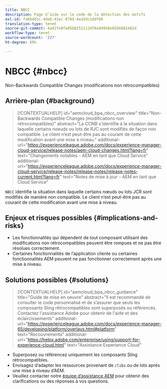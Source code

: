 ```yaml
---
title: NBCC
description: Page d’aide sur le code de la détection des motifs
exl-id: fa6bdd3c-4deb-41ec-878d-4ea5dc1ddf60
translation-type: tm+mt
source-git-commit: 4ad2fe0fa05b8252112df8a94958e65bb882482d
workflow-type: tm+mt
source-wordcount: '227'
ht-degree: 69%

---
```


# NBCC {#nbcc}

Non-Backwards Compatible Changes (modifications non rétrocompatibles)

## Arrière-plan {#background}

>[!CONTEXTUALHELP]
>id="aemcloud_bpa_nbcc_overview"
>title="Non-Backwards Compatible Changes (modifications non rétrocompatibles)"
>abstract="La CCNB s&#39;identifie à la situation dans laquelle certains noeuds ou lots de RJC sont modifiés de façon non compatible. Le client n’est peut-être pas au courant de cette modification avant une mise à niveau."
>additional-url="https://experienceleague.adobe.com/docs/experience-manager-cloud-service/release-notes/aem-cloud-changes.html?lang=fr" text="Changements notables - AEM en tant que Cloud Service"
>additional-url="https://experienceleague.adobe.com/docs/experience-manager-cloud-service/release-notes/release-notes/release-notes-current.html?lang=fr" text="Notes de mise à jour - AEM en tant que Cloud Service"

`NBCC` identifie la situation dans laquelle certains nœuds ou lots JCR sont modifiés de manière non compatible. Le client n’est peut-être pas au courant de cette modification avant une mise à niveau.

## Enjeux et risques possibles {#implications-and-risks}

* Les fonctionnalités qui dépendent de tout composant utilisant des modifications non rétrocompatibles peuvent être rompues et ne pas être résolues correctement.
* Certaines fonctionnalités de l’application cliente ou certaines fonctionnalités AEM peuvent ne pas fonctionner correctement après une mise à niveau.

## Solutions possibles {#solutions}

>[!CONTEXTUALHELP]
>id="aemcloud_bpa_nbcc_guidance"
>title="Guide de mise en oeuvre"
>abstract="Il est recommandé de consulter le code personnalisé et de s’assurer que seuls les composants Sling rétrocompatibles sont superposés ou référencés. Contactez l&#39;assistance Adobe pour obtenir de l&#39;aide et des éclaircissements"
>additional-url="https://experienceleague.adobe.com/docs/experience-manager-65/developing/platform/overlays.html#platform" text="Recouvrements"
>additional-url="https://helpx.adobe.com/enterprise/using/support-for-experience-cloud.html" text="Assistance Experience Cloud"

* Superposez ou référencez uniquement les composants Sling rétrocompatibles.
* Envisagez d’adapter les ressources provenant de `/libs` ou de lots après une mise à niveau d’AEM.
* Veuillez contacter notre [équipe d’assistance AEM](https://helpx.adobe.com/fr/enterprise/using/support-for-experience-cloud.html) pour obtenir des clarifications ou des réponses à vos questions.
